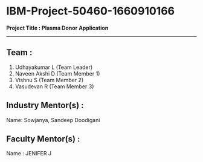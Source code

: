 # IBM-Project-50460-1660910166 </br>
**Project Title : Plasma Donor Application**

---

## Team :
  1. Udhayakumar L   (Team Leader)
  2. Naveen Akshi D  (Team Member 1)
  2. Vishnu S        (Team Member 2)
  2. Vasudevan R     (Team Member 3)


## Industry Mentor(s) :
  Name: Sowjanya, Sandeep Doodigani

## Faculty Mentor(s) :
  Name : JENIFER J
